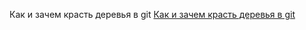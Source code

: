  Как и зачем красть деревья в git
 [Как и зачем красть деревья в git](https://habr.com/ru/post/433748/ "Как и зачем красть деревья в git Habr.")
